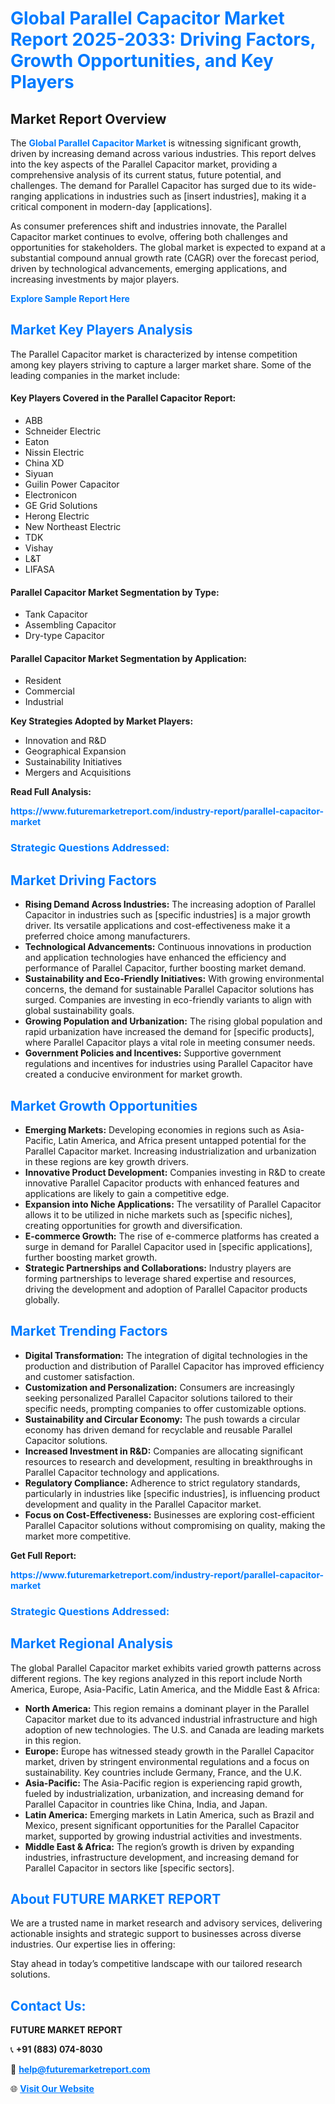<h1 style="color: #007BFF;">Global Parallel Capacitor Market Report 2025-2033: Driving Factors, Growth Opportunities, and Key Players</h1>

<section id="overview">
<h2>Market Report Overview</h2>
<p>The <a href="https://www.futuremarketreport.com/industry-report/parallel-capacitor-market" style="color: #007BFF; text-decoration: none;"><strong>Global Parallel Capacitor Market</strong></a> is witnessing significant growth, driven by increasing demand across various industries. This report delves into the key aspects of the Parallel Capacitor market, providing a comprehensive analysis of its current status, future potential, and challenges. The demand for Parallel Capacitor has surged due to its wide-ranging applications in industries such as [insert industries], making it a critical component in modern-day [applications].</p>
<p>As consumer preferences shift and industries innovate, the Parallel Capacitor market continues to evolve, offering both challenges and opportunities for stakeholders. The global market is expected to expand at a substantial compound annual growth rate (CAGR) over the forecast period, driven by technological advancements, emerging applications, and increasing investments by major players.</p>
</section>

<section id="overview">
<p><a href="https://www.futuremarketreport.com/request-sample/reportId=42238" style="color: #007BFF; text-decoration: none;"><strong>Explore Sample Report Here</strong></a></p>
</section>

<section id="key-players">
<h2 style="color: #007BFF;">Market Key Players Analysis</h2>
<p>The Parallel Capacitor market is characterized by intense competition among key players striving to capture a larger market share. Some of the leading companies in the market include:</p>
<h4>Key Players Covered in the Parallel Capacitor Report:</h4>
<ul><li>ABB</li><li>Schneider Electric</li><li>Eaton</li><li>Nissin Electric</li><li>China XD</li><li>Siyuan</li><li>Guilin Power Capacitor</li><li>Electronicon</li><li>GE Grid Solutions</li><li>Herong Electric</li><li>New Northeast Electric</li><li>TDK</li><li>Vishay</li><li>L&amp;T</li><li>LIFASA</li></ul>
<h4>Parallel Capacitor Market Segmentation by Type:</h4>
<ul><li>Tank Capacitor</li><li>Assembling Capacitor</li><li>Dry-type Capacitor</li></ul>

<h4>Parallel Capacitor Market Segmentation by Application:</h4>
<ul><li>Resident</li><li>Commercial</li><li>Industrial</li></ul>
<p><strong>Key Strategies Adopted by Market Players:</strong></p>
<ul>
<li>Innovation and R&D</li>
<li>Geographical Expansion</li>
<li>Sustainability Initiatives</li>
<li>Mergers and Acquisitions</li>
</ul>
</section>

<section>
<p><strong>Read Full Analysis: </strong></p><a href="https://www.futuremarketreport.com/industry-report/parallel-capacitor-market" style="color: #007BFF; text-decoration: none;"><strong>https://www.futuremarketreport.com/industry-report/parallel-capacitor-market</strong></a>
<h3 style="color: #007BFF;">Strategic Questions Addressed:</h3>
</section>

<section id="driving-factors">
<h2 style="color: #007BFF;">Market Driving Factors</h2>
<ul>
<li><strong>Rising Demand Across Industries:</strong> The increasing adoption of Parallel Capacitor in industries such as [specific industries] is a major growth driver. Its versatile applications and cost-effectiveness make it a preferred choice among manufacturers.</li>
<li><strong>Technological Advancements:</strong> Continuous innovations in production and application technologies have enhanced the efficiency and performance of Parallel Capacitor, further boosting market demand.</li>
<li><strong>Sustainability and Eco-Friendly Initiatives:</strong> With growing environmental concerns, the demand for sustainable Parallel Capacitor solutions has surged. Companies are investing in eco-friendly variants to align with global sustainability goals.</li>
<li><strong>Growing Population and Urbanization:</strong> The rising global population and rapid urbanization have increased the demand for [specific products], where Parallel Capacitor plays a vital role in meeting consumer needs.</li>
<li><strong>Government Policies and Incentives:</strong> Supportive government regulations and incentives for industries using Parallel Capacitor have created a conducive environment for market growth.</li>
</ul>
</section>

<section id="growth-opportunities">
<h2 style="color: #007BFF;">Market Growth Opportunities</h2>
<ul>
<li><strong>Emerging Markets:</strong> Developing economies in regions such as Asia-Pacific, Latin America, and Africa present untapped potential for the Parallel Capacitor market. Increasing industrialization and urbanization in these regions are key growth drivers.</li>
<li><strong>Innovative Product Development:</strong> Companies investing in R&D to create innovative Parallel Capacitor products with enhanced features and applications are likely to gain a competitive edge.</li>
<li><strong>Expansion into Niche Applications:</strong> The versatility of Parallel Capacitor allows it to be utilized in niche markets such as [specific niches], creating opportunities for growth and diversification.</li>
<li><strong>E-commerce Growth:</strong> The rise of e-commerce platforms has created a surge in demand for Parallel Capacitor used in [specific applications], further boosting market growth.</li>
<li><strong>Strategic Partnerships and Collaborations:</strong> Industry players are forming partnerships to leverage shared expertise and resources, driving the development and adoption of Parallel Capacitor products globally.</li>
</ul>
</section>

<section id="trending-factors">
<h2 style="color: #007BFF;">Market Trending Factors</h2>
<ul>
<li><strong>Digital Transformation:</strong> The integration of digital technologies in the production and distribution of Parallel Capacitor has improved efficiency and customer satisfaction.</li>
<li><strong>Customization and Personalization:</strong> Consumers are increasingly seeking personalized Parallel Capacitor solutions tailored to their specific needs, prompting companies to offer customizable options.</li>
<li><strong>Sustainability and Circular Economy:</strong> The push towards a circular economy has driven demand for recyclable and reusable Parallel Capacitor solutions.</li>
<li><strong>Increased Investment in R&D:</strong> Companies are allocating significant resources to research and development, resulting in breakthroughs in Parallel Capacitor technology and applications.</li>
<li><strong>Regulatory Compliance:</strong> Adherence to strict regulatory standards, particularly in industries like [specific industries], is influencing product development and quality in the Parallel Capacitor market.</li>
<li><strong>Focus on Cost-Effectiveness:</strong> Businesses are exploring cost-efficient Parallel Capacitor solutions without compromising on quality, making the market more competitive.</li>
</ul>
</section>

<section>
<p><strong>Get Full Report: </strong></p><a href="https://www.futuremarketreport.com/industry-report/parallel-capacitor-market" style="color: #007BFF; text-decoration: none;"><strong>https://www.futuremarketreport.com/industry-report/parallel-capacitor-market</strong></a>
<h3 style="color: #007BFF;">Strategic Questions Addressed:</h3>
</section>


<section id="regional-analysis">
<h2 style="color: #007BFF;">Market Regional Analysis</h2>
<p>The global Parallel Capacitor market exhibits varied growth patterns across different regions. The key regions analyzed in this report include North America, Europe, Asia-Pacific, Latin America, and the Middle East & Africa:</p>
<ul>
<li><strong>North America:</strong> This region remains a dominant player in the Parallel Capacitor market due to its advanced industrial infrastructure and high adoption of new technologies. The U.S. and Canada are leading markets in this region.</li>
<li><strong>Europe:</strong> Europe has witnessed steady growth in the Parallel Capacitor market, driven by stringent environmental regulations and a focus on sustainability. Key countries include Germany, France, and the U.K.</li>
<li><strong>Asia-Pacific:</strong> The Asia-Pacific region is experiencing rapid growth, fueled by industrialization, urbanization, and increasing demand for Parallel Capacitor in countries like China, India, and Japan.</li>
<li><strong>Latin America:</strong> Emerging markets in Latin America, such as Brazil and Mexico, present significant opportunities for the Parallel Capacitor market, supported by growing industrial activities and investments.</li>
<li><strong>Middle East & Africa:</strong> The region’s growth is driven by expanding industries, infrastructure development, and increasing demand for Parallel Capacitor in sectors like [specific sectors].</li>
</ul>
</section>

<footer>
<h2 style="color: #007BFF;">About FUTURE MARKET REPORT</h2>
<p>We are a trusted name in market research and advisory services, delivering actionable insights and strategic support to businesses across diverse industries. Our expertise lies in offering:</p>

<p>Stay ahead in today’s competitive landscape with our tailored research solutions.</p>

<h2 style="color: #007BFF;">Contact Us:</h2>
<p><strong>FUTURE MARKET REPORT</strong></p>
<p>📞 <strong>+91 (883) 074-8030</strong></p>
<p>📧 <strong><a href="mailto:help@futuremarketreport.com" style="color: #007BFF;">help@futuremarketreport.com</a></strong></p>
<p>🌐 <strong><a href="https://www.futuremarketreport.com/" style="color: #007BFF;">Visit Our Website</a></strong></p>
</footer>